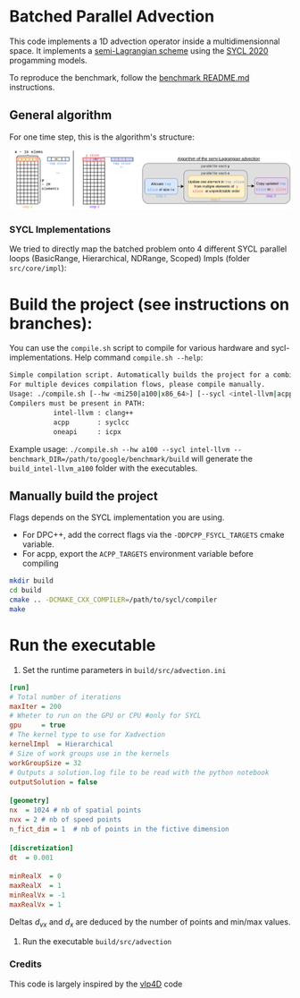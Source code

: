 # Batched Parallel Advection

This code implements a 1D advection operator inside a multidimensionnal space. It implements a [semi-Lagrangian scheme](https://en.wikipedia.org/wiki/Semi-Lagrangian_scheme) using the [SYCL 2020](https://registry.khronos.org/SYCL/specs/sycl-2020/html/sycl-2020.html) progamming models.

To reproduce the benchmark, follow the [benchmark README.md](benchmark/README.md) instructions.

## General algorithm
For one time step, this is the algorithm's structure:

![Advection process](docs/fig/AdvectionProcess.png)

### SYCL Implementations
We tried to directly map the batched problem onto 4 different SYCL parallel loops (BasicRange, Hierarchical, NDRange, Scoped)
Impls (folder `src/core/impl`):


# Build the project (see instructions on branches):
You can use the `compile.sh` script to compile for various hardware and sycl-implementations.
Help command `compile.sh --help`:

```sh
Simple compilation script. Automatically builds the project for a combination (hw, sycl).
For multiple devices compilation flows, please compile manually.
Usage: ./compile.sh [--hw <mi250|a100|x86_64>] [--sycl <intel-llvm|acpp|oneapi>] [--benchmark_DIR=<directory>]
Compilers must be present in PATH:
           intel-llvm : clang++
           acpp       : syclcc
           oneapi     : icpx
```

Example usage: `./compile.sh --hw a100 --sycl intel-llvm --benchmark_DIR=/path/to/google/benchmark/build` will generate the `build_intel-llvm_a100` folder with the executables.

## Manually build the project
Flags depends on the SYCL implementation you are using.
- For DPC++, add the correct flags via the `-DDPCPP_FSYCL_TARGETS` cmake variable.
- For acpp, export the `ACPP_TARGETS` environment variable before compiling
```sh
mkdir build
cd build
cmake .. -DCMAKE_CXX_COMPILER=/path/to/sycl/compiler
make
```

# Run the executable
1. Set the runtime parameters in `build/src/advection.ini`

```ini
[run]
# Total number of iterations
maxIter = 200
# Wheter to run on the GPU or CPU #only for SYCL
gpu     = true
# The kernel type to use for Xadvection
kernelImpl  = Hierarchical  
# Size of work groups use in the kernels
workGroupSize = 32
# Outputs a solution.log file to be read with the python notebook
outputSolution = false

[geometry]
nx  = 1024 # nb of spatial points
nvx = 2 # nb of speed points
n_fict_dim = 1  # nb of points in the fictive dimension

[discretization]
dt  = 0.001

minRealX  = 0
maxRealX  = 1
minRealVx = -1
maxRealVx = 1
```

Deltas $d_{vx}$ and $d_x$ are deduced by the number of points and min/max values.

1. Run the executable `build/src/advection`


### Credits
This code is largely inspired by the [vlp4D](https://github.com/yasahi-hpc/vlp4d) code
